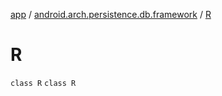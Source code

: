 [app](../../index.md) / [android.arch.persistence.db.framework](../index.md) / [R](./index.md)

# R

`class R`
`class R`